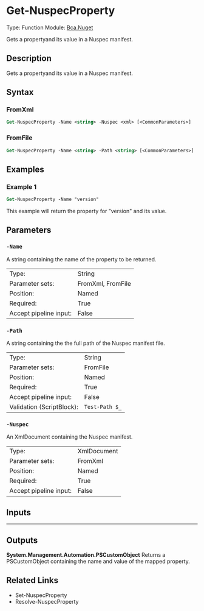 # Get-NuspecProperty
Type: Function
Module: [Bca.Nuget](../ReadMe.md)

Gets a propertyand its value in a Nuspec manifest.
## Description
Gets a propertyand its value in a Nuspec manifest.
## Syntax
### FromXml
```ps
Get-NuspecProperty -Name <string> -Nuspec <xml> [<CommonParameters>]
```
### FromFile
```ps
Get-NuspecProperty -Name <string> -Path <string> [<CommonParameters>]
```
## Examples
### Example 1
```ps
Get-NuspecProperty -Name "version"
```
This example will return the property for "version" and its value.
## Parameters
### `-Name`
A string containing the name of the property to be returned.

| | |
|:-|:-|
|Type:|String|
|Parameter sets:|FromXml, FromFile|
|Position:|Named|
|Required:|True|
|Accept pipeline input:|False|

### `-Path`
A string containing the the full path of the Nuspec manifest file.

| | |
|:-|:-|
|Type:|String|
|Parameter sets:|FromFile|
|Position:|Named|
|Required:|True|
|Accept pipeline input:|False|
|Validation (ScriptBlock):|` Test-Path $_ `|

### `-Nuspec`
An XmlDocument containing the Nuspec manifest.

| | |
|:-|:-|
|Type:|XmlDocument|
|Parameter sets:|FromXml|
|Position:|Named|
|Required:|True|
|Accept pipeline input:|False|

## Inputs
****

## Outputs
**System.Management.Automation.PSCustomObject**
Returns a PSCustomObject containing the name and value of the mapped property.
## Related Links
- Set-NuspecProperty
- Resolve-NuspecProperty

